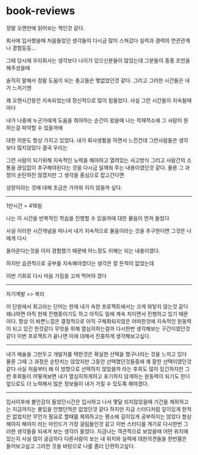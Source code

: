 # book-reviews



정말 오랜만에 읽어보는 책인것 같다. 

 

회사에 입사했을때 처음들었던 생각들이 다시금 많이 스쳐갔다 실력과 경력의 연관관계나 경험등등...

그때 당시에 우리회사는 생각보다 나이가 있으신분들이 많았는데 그분들이 종종 조언을 해주셨을때

솔직히 말해서 정말 도움이 되는 충고들은 몇없었던것 같다. 그리고 그러한 시간들은 내가 느끼기엔 

꽤 오랜시간동안 지속되었는데 정신적으로 많이 힘들었다. 사실 그런 시간들이 지속될때마다 

내가 나중에 누군가에게 도움을 줘야하는 순간이 왔을때 나는 적재적소에 그 사람이 원하는걸 파악할 수 있을까에 

대한 의문도 항상 가지고 있었다. 내가 회사생활을 하면서 느낀건데 그런사람들은 생각보다 많지않았다 결국 우리는

그런 사람이 되기위해 지속적인 노력을 해야하고 열려있는 사고방식 그리고 사람간의 소통을 끊임없이 추구해야된다는 것을 다시금 일깨워 주는 내용이였던것 같다. 물론 그 과정이 순탄하진 않겠지만 그 생각을 중심으로 잡고간다면 

성장이라는 것에 대해 조금은 가까워 지지 않을까 싶다.  

***

1만시간 = 416일 

나는 이 시간을 반복적인 학습을 진행할 수 있을까에 대한 물음이 먼저 들었다

사실 이러한 시간개념을 떠나서 내가 지속적으로 물음이라는 것을 추구한다면 그것은 나에게 다시 

돌아온다는것을 이미 경험했기 때문에 어느정도 이해는 되는 내용이였다. 

하지만 습관적으로 공부를 지속해야겠다는 생각은 잘 든적이 없었는데 

이번 기회로 다시 마음 가짐을 고쳐 먹어야 겠다

***

자기계발 => 복리 

이 단원에서 회고라는 단어는 현재 내가 속한 프로젝트에서는 크게 와닿지 않는것 같다 
왜냐하면 아직 현재 진행중이기도 하고 아직도 일에 계속 치이면서 진행하고 있기 때문이다. 
항상 이 바쁜느낌은 결정적으로 아직 구체화되지않은 어떠한것에 지속적인 원동력이 되고 있긴 한것같다 
무엇을 위해 열심히하는걸까 다시한번 생각해보는 구간이였던것 같다 
이번 프로젝트가 끝나면 이에 대해서 진중하게 생각해보고싶다. 

*** 

내가 예술을 그만두고 개발자를 택한것은 확실한 선택을 했구나라는 것을 느끼고 있다 
물론 그때 그 과정은 순탄치는 않았지만 그동안 선택했던것들중에 꽤 잘한 선택이였던것 같다 
사실 처음부터 왜 이 방향으로 선택하지 않았을까 라는 후회도 많이 있긴하지만 
그런 후회들이 어떻게보면 내가 열심히하게하고 포기하지 않게하는 원동력이 되기도 한다 
앞으로도 더 노력해서 많은 정보들이 내가 가질 수 있도록 해야겠다. 


***

입사이후에 불안감이 들었던시간은 입사하고 나서 몇달 되지않았을때 기간을 제외하고는 지금까지는 몰입을 안했던적은 없었던것 같다 
하지만 지금 스터디처럼 깊이있게 한적은 없었지만 무언가 필요로 할때를 제외하고는 평소에 깊이있게 공부하지는 않았다 
항상 해야지 해야지 라는 마인드가 가장 걸림돌인것 같고 이번 스터디를 계기로 다시한번 그러한 생각들을 되새겨 보는 생각이 들었다.
지금나는 객관적으로 보았을때 어떤 위치에 있는지 사실 많이 궁금하다 다른사람이 보는 내 위치와 실력에 대한의견들을 
한번쯤은 들어보고싶고 그러한 것을 바탕으로 나를 좀더 단련하고싶다.






